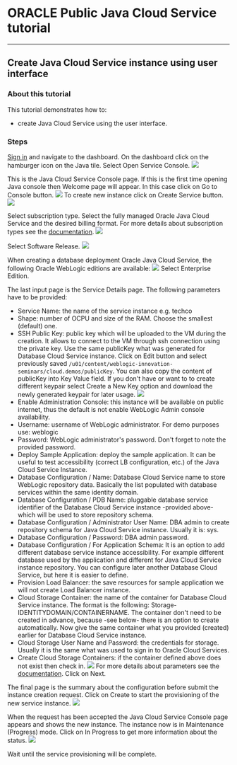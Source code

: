 # ORACLE Public Java Cloud Service tutorial #
-----
## Create Java Cloud Service instance using user interface ##

### About this tutorial ###
This tutorial demonstrates how to:
	
+ create Java Cloud Service using the user interface.

### Steps ###

[Sign in](sign.in.to.oracle.cloud.md) and navigate to the dashboard. On the dashboard click on the hamburger icon on the Java tile. Select Open Service Console.
![](images/create.jcs.00.png)

This is the Java Cloud Service Console page. If this is the first time opening Java console then Welcome page will appear. In this case click on Go to Console button.
![](images/create.jcs.01.png)
To create new instance click on Create Service button.
![](images/create.jcs.02.png)

Select subscription type. Select the fully managed Oracle Java Cloud Service and the desired billing format. For more details about subscription types see the [documentation](https://docs.oracle.com/cloud/latest/jcs_gs/JSCUG/GUID-31F00F2C-221F-4069-8E8A-EE48BFEC53A2.htm#JSCUG-GUID-98DD6CE1-480F-4AA9-8131-A1D3D274440F).
![](images/create.jcs.03.png)

Select Software Release.
![](images/create.jcs.04.png)

When creating a database deployment Oracle Java Cloud Service, the following Oracle WebLogic editions are available:
![](images/create.jcs.05.png)
Select Enterprise Edition.

The last input page is the Service Details page. The following parameters have to be provided:
	
+ Service Name: the name of the service instance e.g. techco
+ Shape: number of OCPU and size of the RAM. Choose the smallest (default) one.
+ SSH Public Key: public key which will be uploaded to the VM during the creation. It allows to connect to the VM through ssh connection using the private key. Use the same publicKey what was generated for Database Cloud Service instance. Click on Edit button and select previously saved `/u01/content/weblogic-innovation-seminars/cloud.demos/publicKey`. You can also copy the content of publicKey into Key Value field. If you don't have or want to  to create different keypair select Create a New Key option and download the newly generated keypair for later usage.
![](images/create.jcs.06.pk.png)
+ Enable Administration Console: this instance will be available on public internet, thus the default is not enable WebLogic Admin console availability.
+ Username: username of WebLogic administrator. For demo purposes use: weblogic
+ Password: WebLogic administrator's password. Don't forget to note the provided password.
+ Deploy Sample Application: deploy the sample application. It can be useful to test accessibility (correct LB configuration, etc.) of the Java Cloud Service Instance.
+ Database Configuration / Name: Database Cloud Service name to store WebLogic repository data. Basically the list populated with database services within the same identity domain.
+ Database Configuration / PDB Name: pluggable database service identifier of the Database Cloud Service instance -provided above- which will be used to store repository schema.
+ Database Configuration / Administrator User Name: DBA admin to create repository schema for Java Cloud Service instance. Usually it is: sys.
+ Database Configuration / Password: DBA admin password.
+ Database Configuration / For Application Schema: It is an option to add different database service instance accessibility. For example different database used by the application and different for Java Cloud Service instance repository. You can configure later another Database Cloud Service, but here it is easier to define.
+ Provision Load Balancer: the save resources for sample application we will not create Load Balancer instance.
+ Cloud Storage Container: the name of the container for Database Cloud Service instance. The format is the following: Storage-IDENTITYDOMAIN/CONTAINERNAME. The container don't need to be created in advance, because -see below- there is an option to create automatically. Now give the same container what you provided (created) earlier for Database Cloud Service instance.
+ Cloud Storage User Name and Password: the credentials for storage. Usually it is the same what was used to sign in to Oracle Cloud Services.
+ Create Cloud Storage Containers: if the container defined above does not exist then check in.
![](images/create.jcs.06.png)
For more details about parameters see the [documentation](https://docs.oracle.com/cloud/latest/jcs_gs/JSCUG/GUID-31F00F2C-221F-4069-8E8A-EE48BFEC53A2.htm#JSCUG-GUID-88BD737C-8DA9-419A-8DBF-489BDFF9C512). Click on Next.

The final page is the summary about the configuration before submit the instance creation request. Click on Create to start the provisioning of the new service instance.
![](images/create.jcs.07.png)

When the request has been accepted the Java Cloud Service Console page appears and shows the new instance. The instance now is in Maintenance (Progress) mode. Click on In Progress to get more information about the status.
![](images/create.jcs.08.png)

Wait until the service provisioning will be complete.


